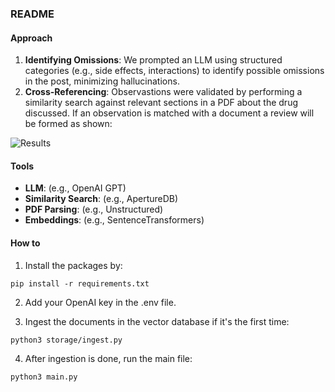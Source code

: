 ### README  

#### Approach  
1. **Identifying Omissions**: We prompted an LLM using structured categories (e.g., side effects, interactions) to identify possible omissions in the post, minimizing hallucinations.  
2. **Cross-Referencing**: Observastions were validated by performing a similarity search against relevant sections in a PDF about the drug discussed. If an observation is matched with a document a review will be formed as shown:

![Results](1.png)


#### Tools  
- **LLM**: (e.g., OpenAI GPT)  
- **Similarity Search**: (e.g., ApertureDB)  
- **PDF Parsing**: (e.g., Unstructured)  
- **Embeddings**: (e.g., SentenceTransformers)

#### How to

1. Install the packages by:

``` pip install -r requirements.txt ```

2. Add your OpenAI key in the .env file. 

3. Ingest the documents in the vector database if it's the first time:

``` python3 storage/ingest.py ```

4. After ingestion is done, run the main file:

``` python3 main.py ```

